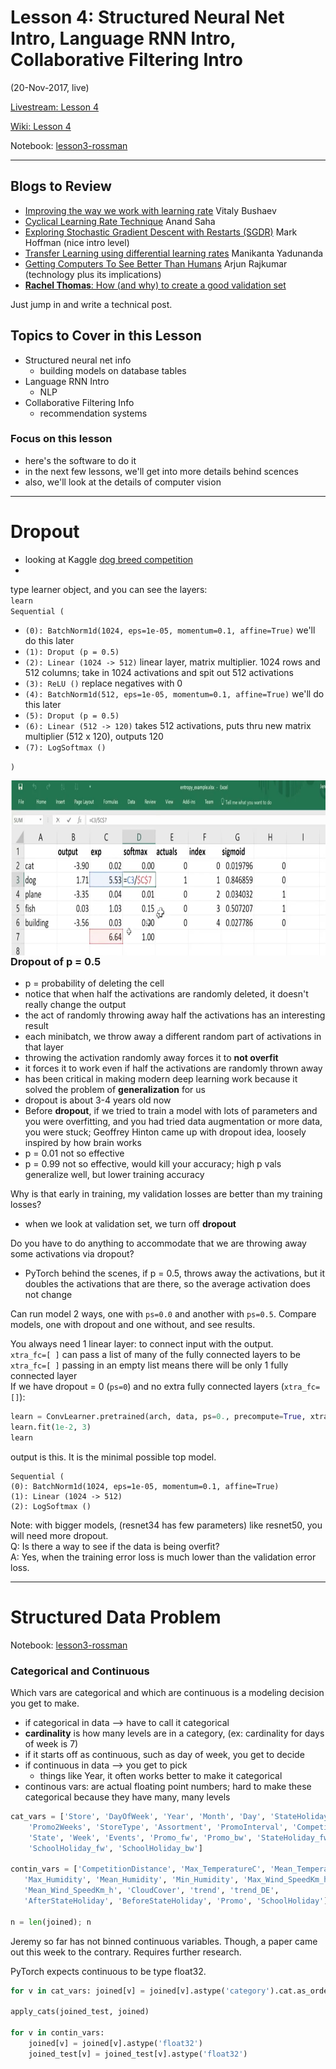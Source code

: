 # Lesson 4:  Structured Neural Net Intro, Language RNN Intro, Collaborative Filtering Intro
(20-Nov-2017, live)  

[Livestream: Lesson 4](https://www.youtube.com/watch?v=gbceqO8PpBg&feature=youtu.be)
 
[Wiki: Lesson 4](http://forums.fast.ai/t/wiki-lesson-4/8112)

Notebook:  [lesson3-rossman](https://github.com/fastai/fastai/blob/master/courses/dl1/lesson3-rossman.ipynb)

---

## Blogs to Review
* [Improving the way we work with learning rate](https://techburst.io/improving-the-way-we-work-with-learning-rate-5e99554f163b) Vitaly Bushaev
* [Cyclical Learning Rate Technique](http://teleported.in/posts/cyclic-learning-rate/) Anand Saha
* [Exploring Stochastic Gradient Descent with Restarts (SGDR)](https://medium.com/38th-street-studios/exploring-stochastic-gradient-descent-with-restarts-sgdr-fa206c38a74e) Mark Hoffman (nice intro level)
* [Transfer Learning using differential learning rates](https://towardsdatascience.com/transfer-learning-using-differential-learning-rates-638455797f00) Manikanta Yadunanda
* [Getting Computers To See Better Than Humans](https://medium.com/@ArjunRajkumar/getting-computers-to-see-better-than-humans-346d96634f73) Arjun Rajkumar (technology plus its implications)
* [**Rachel Thomas**:  How (and why) to create a good validation set](http://www.fast.ai/2017/11/13/validation-sets/)

Just jump in and write a technical post.

## Topics to Cover in this Lesson
* Structured neural net info
  - building models on database tables
* Language RNN Intro
  - NLP
* Collaborative Filtering Info
  - recommendation systems

### Focus on this lesson 
- here's the software to do it
- in the next few lessons, we'll get into more details behind scences
- also, we'll look at the details of computer vision

---
# Dropout
- looking at Kaggle [dog breed competition](https://www.kaggle.com/c/dog-breed-identification)
- 
type learner object, and you can see the layers:  
`learn`  
`Sequential (`
- `(0): BatchNorm1d(1024, eps=1e-05, momentum=0.1, affine=True)` we'll do this later
- `(1): Droput (p = 0.5)` 
- `(2): Linear (1024 -> 512)`  linear layer, matrix multiplier.  1024 rows and 512 columns; take in 1024 activations and spit out 512 activations  
- `(3): ReLU ()`  replace negatives with 0
- `(4): BatchNorm1d(512, eps=1e-05, momentum=0.1, affine=True)` we'll do this later
- `(5): Droput (p = 0.5)`
- `(6): Linear (512 -> 120)` takes 512 activations, puts thru new matrix multiplier (512 x 120), outputs 120
- `(7): LogSoftmax () `  

`)`

<img src="../images/softmax.png" align="left" height="280" width="700" >   <br> <br>

### Dropout of p = 0.5
- p = probability of deleting the cell
- notice that when half the activations are randomly deleted, it doesn't really change the output 
- the act of randomly throwing away half the activations has an interesting result
- each minibatch, we throw away a different random part of activations in that layer
- throwing the activation randomly away forces it to **not overfit**
- it forces it to work even if half the activations are randomly thrown away
- has been critical in making modern deep learning work because it solved the problem of **generalization** for us
- dropout is about 3-4 years old now
- Before **dropout**, if we tried to train a model with lots of parameters and you were overfitting, and you had tried data augmentation or more data, you were stuck; Geoffrey Hinton came up with dropout idea, loosely inspired by how brain works
- p = 0.01 not so effective
- p = 0.99 not so effective, would kill your accuracy; high p vals generalize well, but lower training accuracy

Why is that early in training, my validation losses are better than my training losses?  
- when we look at validation set, we turn off **dropout**  

Do you have to do anything to accommodate that we are throwing away some activations via dropout?  
- PyTorch behind the scenes, if p = 0.5, throws away the activations, but it doubles the activations that are there, so the average activation does not change  

Can run model 2 ways, one with `ps=0.0` and another with `ps=0.5`.  Compare models, one with dropout and one without, and see results.  

You always need 1 linear layer: to connect input with the output.  
`xtra_fc=[ ]` can pass a list of many of the fully connected layers to be  
`xtra_fc=[ ]` passing in an empty list means there will be only 1 fully connected layer  
If we have dropout = 0 (`ps=0`) and no extra fully connected layers (`xtra_fc=[]`):  
```python
learn = ConvLearner.pretrained(arch, data, ps=0., precompute=True, xtra_fc=[] )
learn.fit(1e-2, 3) 
learn
```  
output is this.  It is the minimal possible top model.    
```
Sequential (
(0): BatchNorm1d(1024, eps=1e-05, momentum=0.1, affine=True)
(1): Linear (1024 -> 512)
(2): LogSoftmax ()
```  
Note:  with bigger models, (resnet34 has few parameters) like resnet50, you will need more dropout.  
Q:  Is there a way to see if the data is being overfit?  
A:  Yes, when the training error loss is much lower than the validation error loss.  

---
# Structured Data Problem
Notebook:  [lesson3-rossman](https://github.com/fastai/fastai/blob/master/courses/dl1/lesson3-rossman.ipynb)

### Categorical and Continuous
Which vars are categorical and which are continuous is a modeling decision you get to make.  
- if categorical in data --> have to call it categorical
- **cardinality** is how many levels are in a category, (ex: cardinality for days of week is 7)
- if it starts off as continuous, such as day of week, you get to decide
- if continuous in data --> you get to pick
  - things like Year, it often works better to make it categorical
- continous vars: are actual floating point numbers; hard to make these categorical because they have many, many levels
  
```python
cat_vars = ['Store', 'DayOfWeek', 'Year', 'Month', 'Day', 'StateHoliday', 'CompetitionMonthsOpen',
    'Promo2Weeks', 'StoreType', 'Assortment', 'PromoInterval', 'CompetitionOpenSinceYear', 'Promo2SinceYear',
    'State', 'Week', 'Events', 'Promo_fw', 'Promo_bw', 'StateHoliday_fw', 'StateHoliday_bw',
    'SchoolHoliday_fw', 'SchoolHoliday_bw']

contin_vars = ['CompetitionDistance', 'Max_TemperatureC', 'Mean_TemperatureC', 'Min_TemperatureC',
   'Max_Humidity', 'Mean_Humidity', 'Min_Humidity', 'Max_Wind_SpeedKm_h', 
   'Mean_Wind_SpeedKm_h', 'CloudCover', 'trend', 'trend_DE',
   'AfterStateHoliday', 'BeforeStateHoliday', 'Promo', 'SchoolHoliday']

n = len(joined); n
```
Jeremy so far has not binned continuous variables.  Though, a paper came out this week to the contrary.  Requires further research.  

PyTorch expects continuous to be type float32.  
```python
for v in cat_vars: joined[v] = joined[v].astype('category').cat.as_ordered()

apply_cats(joined_test, joined)

for v in contin_vars:
    joined[v] = joined[v].astype('float32')
    joined_test[v] = joined_test[v].astype('float32')
```








